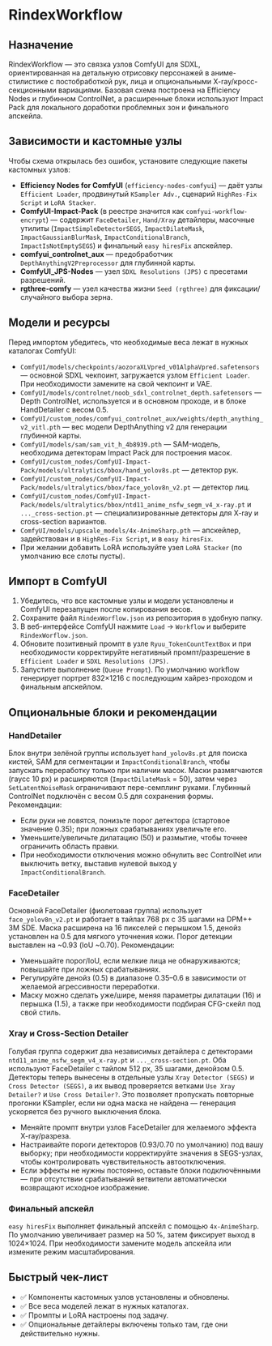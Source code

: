 # RindexWorkflow

## Назначение
RindexWorkflow — это связка узлов ComfyUI для SDXL, ориентированная на детальную отрисовку персонажей в аниме-стилистике с постобработкой рук, лица и опциональными X-ray/кросс-секционными вариациями. Базовая схема построена на Efficiency Nodes и глубинном ControlNet, а расширенные блоки используют Impact Pack для локального доработки проблемных зон и финального апскейла.

## Зависимости и кастомные узлы
Чтобы схема открылась без ошибок, установите следующие пакеты кастомных узлов:

- **Efficiency Nodes for ComfyUI** (`efficiency-nodes-comfyui`) — даёт узлы `Efficient Loader`, продвинутый `KSampler Adv.`, сценарий `HighRes-Fix Script` и `LoRA Stacker`.
- **ComfyUI-Impact-Pack** (в реестре значится как `comfyui-workflow-encrypt`) — содержит `FaceDetailer`, `Hand/Xray` детайлеры, масочные утилиты (`ImpactSimpleDetectorSEGS`, `ImpactDilateMask`, `ImpactGaussianBlurMask`, `ImpactConditionalBranch`, `ImpactIsNotEmptySEGS`) и финальный `easy hiresFix` апскейлер.
- **comfyui_controlnet_aux** — предобработчик `DepthAnythingV2Preprocessor` для глубинной карты.
- **ComfyUI_JPS-Nodes** — узел `SDXL Resolutions (JPS)` с пресетами разрешений.
- **rgthree-comfy** — узел качества жизни `Seed (rgthree)` для фиксации/случайного выбора зерна.

## Модели и ресурсы
Перед импортом убедитесь, что необходимые веса лежат в нужных каталогах ComfyUI:

- `ComfyUI/models/checkpoints/aozoraXLVpred_v01AlphaVpred.safetensors` — основной SDXL чекпоинт, загружается узлом `Efficient Loader`. При необходимости замените на свой чекпоинт и VAE.
- `ComfyUI/models/controlnet/noob_sdxl_controlnet_depth.safetensors` — Depth ControlNet, используется и в основном проходе, и в блоке HandDetailer с весом 0.5.
- `ComfyUI/custom_nodes/comfyui_controlnet_aux/weights/depth_anything_v2_vitl.pth` — вес модели DepthAnything v2 для генерации глубинной карты.
- `ComfyUI/models/sam/sam_vit_h_4b8939.pth` — SAM-модель, необходима детекторам Impact Pack для построения масок.
- `ComfyUI/custom_nodes/ComfyUI-Impact-Pack/models/ultralytics/bbox/hand_yolov8s.pt` — детектор рук.
- `ComfyUI/custom_nodes/ComfyUI-Impact-Pack/models/ultralytics/bbox/face_yolov8n_v2.pt` — детектор лиц.
- `ComfyUI/custom_nodes/ComfyUI-Impact-Pack/models/ultralytics/bbox/ntd11_anime_nsfw_segm_v4_x-ray.pt` и `..._cross-section.pt` — специализированные детекторы для X-ray и cross-section вариантов.
- `ComfyUI/models/upscale_models/4x-AnimeSharp.pth` — апскейлер, задействован и в `HighRes-Fix Script`, и в `easy hiresFix`.
- При желании добавить LoRA используйте узел `LoRA Stacker` (по умолчанию все слоты пусты).

## Импорт в ComfyUI
1. Убедитесь, что все кастомные узлы и модели установлены и ComfyUI перезапущен после копирования весов.
2. Сохраните файл `RindexWorflow.json` из репозитория в удобную папку.
3. В веб-интерфейсе ComfyUI нажмите `Load` → `Workflow` и выберите `RindexWorflow.json`.
4. Обновите позитивный промпт в узле `Ryuu_TokenCountTextBox` и при необходимости корректируйте негативный промпт/разрешение в `Efficient Loader` и `SDXL Resolutions (JPS)`.
5. Запустите выполнение (`Queue Prompt`). По умолчанию workflow генерирует портрет 832×1216 с последующим хайрез-проходом и финальным апскейлом.

## Опциональные блоки и рекомендации
### HandDetailer
Блок внутри зелёной группы использует `hand_yolov8s.pt` для поиска кистей, SAM для сегментации и `ImpactConditionalBranch`, чтобы запускать переработку только при наличии масок. Маски размягчаются (гаусс 10 px) и расширяются (`ImpactDilateMask` = 50), затем через `SetLatentNoiseMask` ограничивают пере-семплинг руками. Глубинный ControlNet подключён с весом 0.5 для сохранения формы. Рекомендации:
- Если руки не ловятся, понизьте порог детектора (стартовое значение 0.35); при ложных срабатываниях увеличьте его.
- Уменьшите/увеличьте дилатацию (50) и размытие, чтобы точнее ограничить область правки.
- При необходимости отключения можно обнулить вес ControlNet или выключить ветку, выставив нулевой выход у `ImpactConditionalBranch`.

### FaceDetailer
Основной FaceDetailer (фиолетовая группа) использует `face_yolov8n_v2.pt` и работает в тайлах 768 px с 35 шагами на DPM++ 3M SDE. Маска расширена на 16 пикселей с перышком 1.5, денойз установлен на 0.5 для мягкого уточнения кожи. Порог детекции выставлен на ~0.93 (IoU ~0.70). Рекомендации:
- Уменьшайте порог/IoU, если мелкие лица не обнаруживаются; повышайте при ложных срабатываниях.
- Регулируйте денойз (0.5) в диапазоне 0.35–0.6 в зависимости от желаемой агрессивности переработки.
- Маску можно сделать уже/шире, меняя параметры дилатации (16) и перышка (1.5), а также при необходимости подбирая CFG-скейл под свой стиль.

### Xray и Cross-Section Detailer
Голубая группа содержит два независимых детайлера с детекторами `ntd11_anime_nsfw_segm_v4_x-ray.pt` и `..._cross-section.pt`. Оба используют FaceDetailer с тайлом 512 px, 35 шагами, денойзом 0.5. Детекторы теперь вынесены в отдельные узлы `Xray Detector (SEGS)` и `Cross Detector (SEGS)`, а их вывод проверяется ветками `Use Xray Detailer?` и `Use Cross Detailer?`. Это позволяет пропускать повторные прогонки KSampler, если ни одна маска не найдена — генерация ускоряется без ручного выключения блока.
- Меняйте промпт внутри узлов FaceDetailer для желаемого эффекта X-ray/разреза.
- Настраивайте пороги детекторов (0.93/0.70 по умолчанию) под вашу выборку; при необходимости корректируйте значения в SEGS-узлах, чтобы контролировать чувствительность автоотключения.
- Если эффекты не нужны постоянно, оставьте блоки подключёнными — при отсутствии срабатываний ветвители автоматически возвращают исходное изображение.

### Финальный апскейл
`easy hiresFix` выполняет финальный апскейл с помощью `4x-AnimeSharp`. По умолчанию увеличивает размер на 50 %, затем фиксирует выход в 1024×1024. При необходимости замените модель апскейла или измените режим масштабирования.

## Быстрый чек-лист
- ✅ Компоненты кастомных узлов установлены и обновлены.
- ✅ Все веса моделей лежат в нужных каталогах.
- ✅ Промпты и LoRA настроены под задачу.
- ✅ Опциональные детайлеры включены только там, где они действительно нужны.
